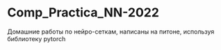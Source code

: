 # Comp_Practica_NN-2022
Домашние работы по нейро-сеткам, написаны на питоне, используя библиотеку pytorch
